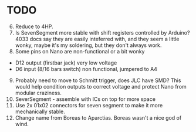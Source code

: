 # TODO
6. Reduce to 4HP.
7. Is SevenSegment more stable with shift registers controlled by Arduino? 4033 docs say they are easily inteferred with, and they seem a little wonky, maybe it's my soldering, but they don't always work. 
8. Some pins on Nano are non-functional or a bit wonky
* D12 output (firstbar jack) very low voltage
* D6 input (8/16 bars switch) non functional, jumpered to A4
9. Probably need to move to Schmitt trigger, does JLC have SMD? This would help condition outputs to correct voltage and protect Nano from modular craziness. 
10. SeverSegment - assemble with ICs on top for more space
11. Use 2x 01x02 connectors for seven segment to make it more mechanically stable.
12. Change name from Boreas to Aparctias. Boreas wasn't a nice god of wind. 